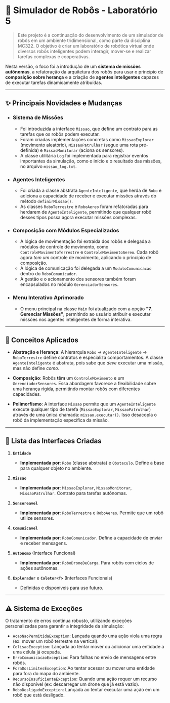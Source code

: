 # 🤖 Simulador de Robôs - Laboratório 5

> Este projeto é a continuação do desenvolvimento de um simulador de robôs em um ambiente tridimensional, como parte da disciplina MC322. O objetivo é criar um laboratório de robótica virtual onde diversos robôs inteligentes podem interagir, mover-se e realizar tarefas complexas e cooperativas.

Nesta versão, o foco foi a introdução de um **sistema de missões autônomas**, a refatoração da arquitetura dos robôs para usar o princípio de **composição sobre herança** e a criação de **agentes inteligentes** capazes de executar tarefas dinamicamente atribuídas.

***

## ✨ Principais Novidades e Mudanças

* ### Sistema de Missões
    * Foi introduzida a interface `Missao`, que define um contrato para as tarefas que os robôs podem executar.
    * Foram criadas implementações concretas como `MissaoExplorar` (movimento aleatório), `MissaoPatrulhar` (segue uma rota pré-definida) e `MissaoMonitorar` (aciona os sensores).
    * A classe utilitária `Log` foi implementada para registrar eventos importantes da simulação, como o início e o resultado das missões, no arquivo `missao_log.txt`.

* ### Agentes Inteligentes
    * Foi criada a classe abstrata `AgenteInteligente`, que herda de `Robo` e adiciona a capacidade de receber e executar missões através do método `definirMissao()`.
    * As classes `RoboTerrestre` e `RoboAereo` foram refatoradas para herdarem de `AgenteInteligente`, permitindo que qualquer robô desses tipos possa agora executar missões complexas.

* ### Composição com Módulos Especializados
    * A lógica de movimentação foi extraída dos robôs e delegada a módulos de controle de movimento, como `ControleMovimentoTerrestre` e `ControleMovimentoAereo`. Cada robô agora *tem um* controle de movimento, aplicando o princípio de composição.
    * A lógica de comunicação foi delegada a um `ModuloComunicacao` dentro do `RoboComunicador`.
    * A gestão e o acionamento dos sensores também foram encapsulados no módulo `GerenciadorSensores`.

* ### Menu Interativo Aprimorado
    * O menu principal na classe `Main` foi atualizado com a opção **"7. Gerenciar Missões"**, permitindo ao usuário atribuir e executar missões nos agentes inteligentes de forma interativa.

***

## 🧠 Conceitos Aplicados

* **Abstração e Herança**: A hierarquia `Robo` → `AgenteInteligente` → `RoboTerrestre` define contratos e especializa comportamentos.  A classe `AgenteInteligente` é abstrata, pois sabe que *deve* executar uma missão, mas não define *como*. 

* **Composição**: Robôs **têm** um `ControleMovimento` e um `GerenciadorSensores`.  Essa abordagem favorece a flexibilidade sobre uma herança rígida, permitindo montar robôs com diferentes capacidades.

* **Polimorfismo**: A interface `Missao` permite que um `AgenteInteligente` execute qualquer tipo de tarefa (`MissaoExplorar`, `MissaoPatrulhar`) através de uma única chamada: `missao.executar()`.  Isso desacopla o robô da implementação específica da missão.

***

## 🔌 Lista das Interfaces Criadas

1.  **`Entidade`**
    * **Implementada por**: `Robo` (classe abstrata) e `Obstaculo`. Define a base para qualquer objeto no ambiente.

2.  **`Missao`**
    * **Implementada por**: `MissaoExplorar`, `MissaoMonitorar`, `MissaoPatrulhar`. Contrato para tarefas autônomas.

3.  **`Sensoreavel`**
    * **Implementada por**: `RoboTerrestre` e `RoboAereo`. Permite que um robô utilize sensores.

4.  **`Comunicavel`**
    * **Implementada por**: `RoboComunicador`. Define a capacidade de enviar e receber mensagens.

5.  **`Autonomo`** (Interface Funcional)
    * **Implementada por**: `RoboDroneDeCarga`. Para robôs com ciclos de ações autônomas.

6.  **`Explorador`** e **`Coletor<T>`** (Interfaces Funcionais)
    * Definidas e disponíveis para uso futuro.

***

## ⚠️ Sistema de Exceções

O tratamento de erros continua robusto, utilizando exceções personalizadas para garantir a integridade da simulação:

* `AcaoNaoPermitidaException`: Lançada quando uma ação viola uma regra (ex: mover um robô terrestre na vertical).
* `ColisaoException`: Lançada ao tentar mover ou adicionar uma entidade a uma célula já ocupada.
* `ErroComunicacaoException`: Para falhas no envio de mensagens entre robôs.
* `ForaDosLimitesException`: Ao tentar acessar ou mover uma entidade para fora do mapa do ambiente.
* `RecursoInsuficienteException`: Quando uma ação requer um recurso não disponível (ex: descarregar um drone que já está vazio).
* `RoboDesligadoException`: Lançada ao tentar executar uma ação em um robô que está desligado.

